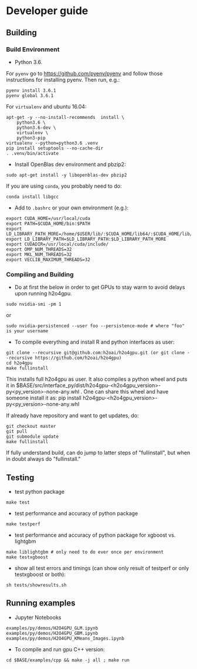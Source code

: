 # Developer guide

## Building

### Build Environment

* Python 3.6.

For `pyenv` go to https://github.com/pyenv/pyenv and follow those instructions for installing pyenv. Then run, e.g.:

````
pyenv install 3.6.1
pyenv global 3.6.1
````

For `virtualenv` and ubuntu 16.04:

```arma.header
apt-get -y --no-install-recommends  install \
    python3.6 \
    python3.6-dev \
    virtualenv \
    python3-pip
virtualenv --python=python3.6 .venv
pip install setuptools --no-cache-dir
. .venv/bin/activate
```

- Install OpenBlas dev environment and pbzip2:

```
sudo apt-get install -y libopenblas-dev pbzip2
```

If you are using `conda`, you probably need to do:
```
conda install libgcc
```

- Add to `.bashrc` or your own environment (e.g.):

```
export CUDA_HOME=/usr/local/cuda
export PATH=$CUDA_HOME/bin:$PATH
export LD_LIBRARY_PATH_MORE=/home/$USER/lib/:$CUDA_HOME/lib64/:$CUDA_HOME/lib/:$CUDA_HOME/lib64:$CUDA_HOME/extras/CUPTI/lib64
export LD_LIBRARY_PATH=$LD_LIBRARY_PATH:$LD_LIBRARY_PATH_MORE
export CUDADIR=/usr/local/cuda/include/
export OMP_NUM_THREADS=32
export MKL_NUM_THREADS=32
export VECLIB_MAXIMUM_THREADS=32
```

### Compiling and Building

- Do at first the below in order to get GPUs to stay warm to avoid delays upon running h2o4gpu.

```
sudo nvidia-smi -pm 1
```

or

```
sudo nvidia-persistenced --user foo --persistence-mode # where "foo" is your username
```

- To compile everything and install R and python interfaces as user:

```
git clone --recursive git@github.com:h2oai/h2o4gpu.git (or git clone --recursive https://github.com/h2oai/h2o4gpu)
cd h2o4gpu
make fullinstall
```

This installs full h2o4gpu as user. It also compiles a python wheel
and puts it in
$BASE/src/interface_py/dist/h2o4gpu-<h2o4gpu_version>-py<py_version>-none-any.whl .  One
can share this wheel and have someone install it as: pip install
h2o4gpu-<h2o4gpu_version>-py<py_version>-none-any.whl

If already have repository and want to get updates, do:
```
git checkout master
git pull
git submodule update
make fullinstall
```

If fully understand build, can do jump to latter steps of
"fullinstall", but when in doubt always do "fullinstall."

## Testing

- test python package
```
make test
```

- test performance and accuracy of python package
```
make testperf
```

- test performance and accuracy of python package for xgboost vs. lightgbm
```
make liblightgbm # only need to do ever once per environment
make testxgboost
```

- show all test errors and timings (can show only result of testperf or only testxgboost or both):
```
sh tests/showresults.sh
```

## Running examples

- Jupyter Notebooks
```
examples/py/demos/H2O4GPU_GLM.ipynb
examples/py/demos/H2O4GPU_GBM.ipynb
examples/py/demos/H2O4GPU_KMeans_Images.ipynb
```

- To compile and run gpu C++ version:
```
cd $BASE/examples/cpp && make -j all ; make run
```
